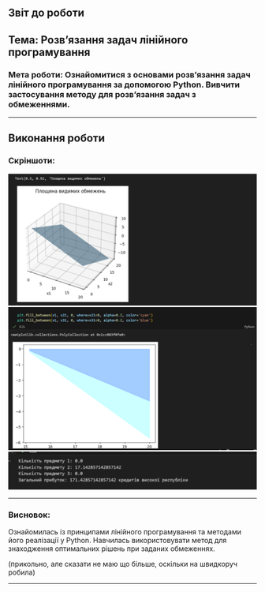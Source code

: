 ## Звіт до роботи
## Тема: Розвʼязання задач лінійного програмування
### Мета роботи: Ознайомитися з основами розв’язання задач лінійного програмування за допомогою Python. Вивчити застосування методу для розв’язання задач з обмеженнями.

---
## Виконання роботи

### **Скріншоти:**

![alt text](./images_5/image1.png)
![alt text](./images_5/image2.png)
![alt text](./images_5/image3.png)

-----------------------------------


### Висновок:

Ознайомилась із принципами лінійного програмування та методами його реалізації у Python. Навчилась використовувати метод для знаходження оптимальних рішень при заданих обмеженнях. 

(прикольно, але сказати не маю що більше, оскільки на швидкоруч робила)


---
